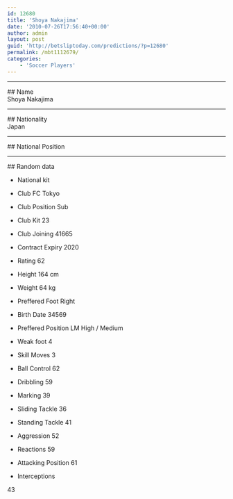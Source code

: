 ```yaml
---
id: 12680
title: 'Shoya Nakajima'
date: '2010-07-26T17:56:40+00:00'
author: admin
layout: post
guid: 'http://betsliptoday.com/predictions/?p=12680'
permalink: /mbt1112679/
categories:
    - 'Soccer Players'
---
```


- - - - - -

\## Name  
 Shoya Nakajima

- - - - - -

\## Nationality  
 Japan

- - - - - -

\## National Position

- - - - - -

\## Random data

- National kit
- Club
 FC Tokyo

- Club Position
 Sub

- Club Kit
 23

- Club Joining
 41665

- Contract Expiry
 2020

- Rating
 62

- Height
 164 cm

- Weight
 64 kg

- Preffered Foot
 Right

- Birth Date
 34569

- Preffered Position
 LM High / Medium

- Weak foot
 4

- Skill Moves
 3

- Ball Control
 62

- Dribbling
 59

- Marking
 39

- Sliding Tackle
 36

- Standing Tackle
 41

- Aggression
 52

- Reactions
 59

- Attacking Position
 61

- Interceptions

 43